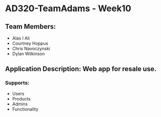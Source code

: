 
# AD320-TeamAdams - Week10


## Team Members:
* Alas I Ali
* Courtney Hoppus
* Chris Navoczynski
* Dylan Wilkinson

## Application Description: Web app for resale use.
### Supports:
* Users
* Products
* Admins
* Functionality
